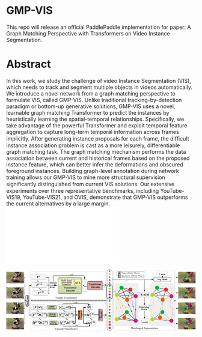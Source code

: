 # GMP-VIS

This repo will release an official PaddlePaddle implementation for paper: A Graph Matching Perspective with Transformers on Video Instance Segmentation.

# Abstract
In this work, we study the challenge of video Instance Segmentation (VIS), which needs to track and segment multiple objects in videos automatically. We introduce a novel network from a graph matching perspective to formulate VIS, called GMP-VIS. Unlike traditional tracking-by-detection paradigm or bottom-up generative solutions, GMP-VIS uses a novel, learnable graph matching Transformer to predict the instances by heuristically learning the spatial-temporal relationships. Specifically, we take advantage of the powerful Transformer and exploit temporal feature aggregation to capture long-term temporal information across frames implicitly. After generating instance proposals for each frame, the difﬁcult instance association problem is cast as a more leisurely, differentiable graph matching task. The graph matching mechanism performs the data association between current and historical frames based on the proposed instance feature, which can better infer the deformations and obscured foreground instances. Building graph-level annotation during network training allows our GMP-VIS to mine more structural supervision signiﬁcantly distinguished from current VIS solutions. Our extensive experiments over three representative benchmarks, including YouTube-VIS19, YouTube-VIS21, and OVIS, demonstrate that GMP-VIS outperforms the current alternatives by a large margin.
![the overall framework](./arch-.pdf)
<p align="center">
<img src="https://github.com/zyqin19/GMP-VIS/blob/main/arch-.pdf" width="1000">
</p>
